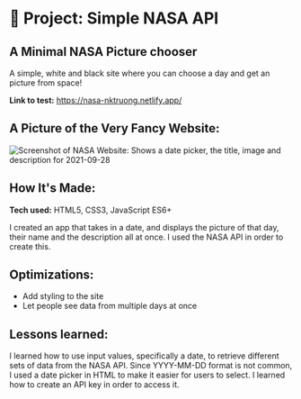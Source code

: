 # 🚀 Project: Simple NASA API

## A Minimal NASA Picture chooser

A simple, white and black site where you can choose a day and get an picture from space!

**Link to test:** https://nasa-nktruong.netlify.app/

## A Picture of the Very Fancy Website:
![Screenshot of NASA Website: Shows a date picker, the title, image and description for 2021-09-28](https://user-images.githubusercontent.com/88857875/135158062-7d95a578-62cf-418f-80b3-9e5d6d0d7885.png)


## How It's Made:

**Tech used:** HTML5, CSS3, JavaScript ES6+

I created an app that takes in a date, and displays the picture of that day, their name and the description all at once. I used the NASA API in order to create this.

## Optimizations:

* Add styling to the site
* Let people see data from multiple days at once

## Lessons learned:

I learned how to use input values, specifically a date, to retrieve different sets of data from the NASA API. Since YYYY-MM-DD format is not common, I used a date picker in HTML to make it easier for users to select. I learned how to create an API key in order to access it.
